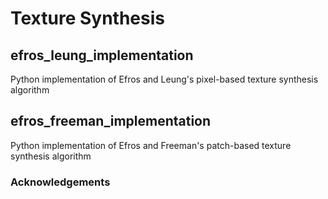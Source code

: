 # Texture Synthesis

## efros_leung_implementation
Python implementation of Efros and Leung's pixel-based texture synthesis algorithm

## efros_freeman_implementation
Python implementation of Efros and Freeman's patch-based texture synthesis algorithm

### Acknowledgements

